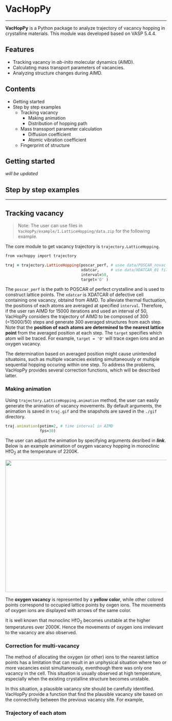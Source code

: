# VacHopPy 
---
**VacHopPy** is a Python package to analyze trajectory of vacancy hopping in crystalline materials. This module was developed based on VASP 5.4.4. 

## Features
* Tracking vacancy in *ab-inito* molecular dynamics (AIMD).
* Calculating mass transport parameters of vacancies.
* Analyzing structure changes during AIMD.

## Contents
* Getting started
* Step by step examples
  * Tracking vacancy
    * Making animation
    * Distribution of hopping path
  * Mass transsport parameter calculation
    * Diffusion coefficient 
    * Atomic vibration coefficient
  * Fingerprint of structure
  
## Getting started
*will be updated*

## Step by step examples
---
## Tracking vacancy
>  Note: The user can use files in `VacHopPy/example/1.LatticeHopping/data.zip` for the following example.

The core module to get vacancy trajectory is `trajectory.LatticeHopping`.
```ruby
from vachoppy import trajectory

traj = trajectory.LatticeHopping(poscar_perf, # usee data/POSCAR_novac file
                                 xdatcar,     # use data/XDATCAR_01 file
                                 interval=50, 
                                 target='O' )
```
The `poscar_perf` is the path to POSCAR  of perfect crystalline and is used to construct lattice points. The `xdatcar` is XDATCAR of defective cell containing one vacancy, obtaind from AIMD. To alleviate thermal fluctuation, the positions of each atoms are averaged at specified `interval`. Therefore, if the user ran AIMD for 15000 iterations and used an interval of 50, VacHopPy considers the trajectory of AIMD to be composed of 300 (=15000/50) steps and generate 300 averaged structures from each step. Note that the **position of each atoms are determined to the nearest lattice point** from the averaged position at each step. The `target` specifies which atom will be traced. For example, `target = 'O'` will trace oxgen ions and an oxygen vacancy.

The determination based on averaged position might cause unintended situatoins, such as multiple vacancies existing simultaneously or multiple sequential hopping occuring within one step. To address the problems, VacHopPy provides several correction functions, which will be described latter.

### Making animation
Using `trajectory.LatticeHopping.animation` method, the user can easily generate the animation of vacancy movements. By default arguments, the animation is saved in `traj.gif` and the snapshots are saved in the `./gif` directory.
```ruby
traj.animation(potim=2, # time interval in AIMD
               fps=30)
```
The user can adjust the animation by specifying arguments desribed in ***link***. Below is an example animation of oxygen vacancy hopping in monoclinic HfO<SUB>2</SUB> at the temperature of 2200K.
<div align=center>
<p>
    <img src="./imgs/traj.gif" width="550" height="412" />
</p>
</div>

The **oxygen vacancy** is represented by a **yellow color**, while other colored points correspond to occupied lattice points by oxgen ions. The movements of oxygen ions are displayed with arrows of the same color.

It is well known that monoclinc HfO<SUB>2</SUB> becomes unstable at the higher temperatures over 2000K. Hence the movements of oxygen ions irrelevant to the vacancy are also observed. 

### Correction for multi-vacancy
The method of allocating the oxygen (or other) ions to the nearest lattice points has a limitation that can result in an unphysical situation where two or more vacancies exist simultaneously, eventhough there was only one vacancy in the cell. This situation is usually observed at high temperature, especially when the existing crystalline structure becomes unstable. 

In this situation, a plausible vacancy site should be carefully identified. VacHopPy provide a function that find the plausible vacancy site based on the connectivity between the previous vacancy site. For example, 

### Trajectory of each atom


